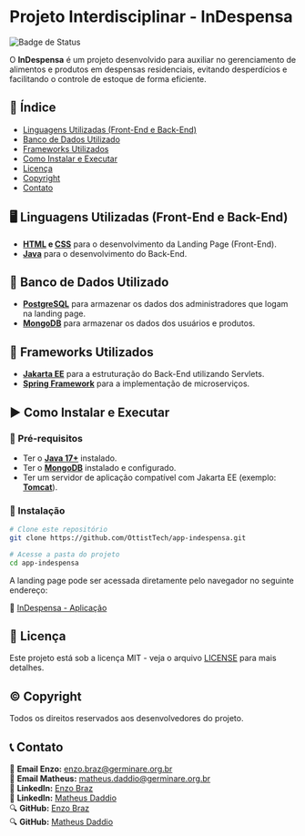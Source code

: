 # Projeto Interdisciplinar - InDespensa

![Badge de Status](https://img.shields.io/badge/Status-Concluído-green)

O **InDespensa** é um projeto desenvolvido para auxiliar no gerenciamento de alimentos e produtos em despensas residenciais, evitando desperdícios e facilitando o controle de estoque de forma eficiente.

## 📌 Índice
- [Linguagens Utilizadas (Front-End e Back-End)](#linguagens-utilizadas-front-end-e-back-end)
- [Banco de Dados Utilizado](#banco-de-dados-utilizado)
- [Frameworks Utilizados](#frameworks-utilizados)
- [Como Instalar e Executar](#como-instalar-e-executar)
- [Licença](#licença)
- [Copyright](#copyright)
- [Contato](#contato)

## 🖥️ Linguagens Utilizadas (Front-End e Back-End)

- **[HTML](https://developer.mozilla.org/pt-BR/docs/Web/HTML) e [CSS](https://developer.mozilla.org/pt-BR/docs/Web/CSS)** para o desenvolvimento da Landing Page (Front-End).
- **[Java](https://www.java.com/)** para o desenvolvimento do Back-End.

## 🐄 Banco de Dados Utilizado
- **[PostgreSQL](https://www.postgresql.org/docs/)** para armazenar os dados dos administradores que logam na landing page.
- **[MongoDB](https://www.mongodb.com/)** para armazenar os dados dos usuários e produtos.

## 🏰 Frameworks Utilizados

- **[Jakarta EE](https://jakarta.ee/)** para a estruturação do Back-End utilizando Servlets.
- **[Spring Framework](https://spring.io/)** para a implementação de microserviços.

## ▶️ Como Instalar e Executar

### 🔹 Pré-requisitos

- Ter o **[Java 17+](https://www.java.com/)** instalado.
- Ter o **[MongoDB](https://www.mongodb.com/)** instalado e configurado.
- Ter um servidor de aplicação compatível com Jakarta EE (exemplo: **[Tomcat](https://tomcat.apache.org/)**).

### 🔹 Instalação

```bash
# Clone este repositório
git clone https://github.com/OttistTech/app-indespensa.git

# Acesse a pasta do projeto
cd app-indespensa
```

A landing page pode ser acessada diretamente pelo navegador no seguinte endereço:

🔗 [InDespensa - Aplicação](https://servlet-indespensa.onrender.com/app/)

## 📜 Licença

Este projeto está sob a licença MIT - veja o arquivo [LICENSE](LICENSE) para mais detalhes.

## ©️ Copyright

Todos os direitos reservados aos desenvolvedores do projeto.

## 📞 Contato
📧 **Email Enzo:** enzo.braz@germinare.org.br  
📧 **Email Matheus:** matheus.daddio@germinare.org.br  
🔗 **LinkedIn:** [Enzo Braz](https://linkedin.com/in/enzobraz)  
🔗 **LinkedIn:** [Matheus Daddio](https://linkedin.com/in/matheusdaddio)  
🔍 **GitHub:** [Enzo Braz](https://github.com/EnzoBraz00)  
🔍 **GitHub:** [Matheus Daddio](https://github.com/matheusdaddio)